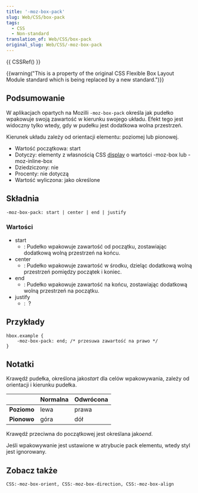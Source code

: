 ```yaml
---
title: '-moz-box-pack'
slug: Web/CSS/box-pack
tags:
  - CSS
  - Non-standard
translation_of: Web/CSS/box-pack
original_slug: Web/CSS/-moz-box-pack
---
```

{{ CSSRef() }}

{{warning("This is a property of the original CSS Flexible Box Layout Module standard which is being replaced by a new standard.")}}

## Podsumowanie

W aplikacjach opartych na Mozilli `-moz-box-pack` określa jak pudełko wpakowuje swoją zawartość w kierunku swojego układu. Efekt tego jest widoczny tylko wtedy, gdy w pudełku jest dodatkowa wolna przestrzeń.

Kierunek układu zależy od orientacji elementu: poziomej lub pionowej.

- Wartość początkowa: start
- Dotyczy: elementy z własnością CSS [display](pl/CSS/display) o wartości -moz-box lub -moz-inline-box
- Dziedziczony: nie
- Procenty: nie dotyczą
- Wartość wyliczona: jako określone

## Składnia

    -moz-box-pack: start | center | end | justify

### Wartości

- start
  - : Pudełko wpakowuje zawartość od początku, zostawiając dodatkową wolną przestrzeń na końcu.
- center
  - : Pudełko wpakowuje zawartość w środku, dzieląc dodatkową wolną przestrzeń pomiędzy początek i koniec.
- end
  - : Pudełko wpakowuje zawartość na końcu, zostawiając dodatkową wolną przestrzeń na początku.
- justify
  - :  ?

## Przykłady

    hbox.example {
    	-moz-box-pack: end; /* przesuwa zawartość na prawo */
    }

## Notatki

Krawędź pudełka, określona jako*start* dla celów wpakowywania, zależy od orientacji i kierunku pudełka.

|             | **Normalna** | **Odwrócona** |
| ----------- | ------------ | ------------- |
| **Poziomo** | lewa         | prawa         |
| **Pionowo** | góra         | dół           |

Krawędź przeciwna do początkowej jest określana jako*end*.

Jeśli wpakowywanie jest ustawione w atrybucie pack elementu, wtedy styl jest ignorowany.

## Zobacz także

`CSS:-moz-box-orient, CSS:-moz-box-direction, CSS:-moz-box-align`
